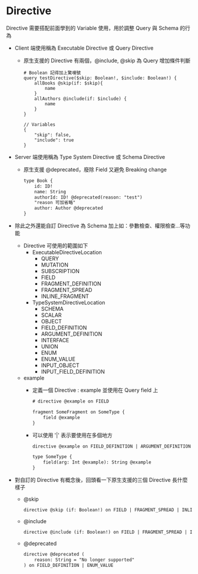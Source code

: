 # Directive

Directive 需要搭配前面學到的 Variable 使用，用於調整 Query 與 Schema 的行為

- Client 端使用稱為 Executable Directive 或 Query Directive
    -  原生支援的 Directive 有兩個，@include, @skip 為 Query 增加條件判斷

        ```
        # Boolean 記得加上驚嘆號
        query testDirective($skip: Boolean!, $include: Boolean!) {
            allBooks @skip(if: $skip){
                name
            }
            allAuthors @include(if: $include) {
                name
            }
        }
        ```

        ```
        // Variables
        {
            "skip": false,
            "include": true
        }
        ```

- Server 端使用稱為 Type System Directive 或 Schema Directive
    - 原生支援 @deprecated，廢除 Field 又避免 Breaking change

        ```txt
        type Book {
            id: ID!
            name: String
            authorId: ID! @deprecated(reason: "test")
            "reason 可加省略"
            author: Author @deprecated
        }
        ```

- 除此之外還能自訂 Directive 為 Schema 加上如：參數檢查、權限檢查...等功能
    - Directive 可使用的範圍如下
        - ExecutableDirectiveLocation
            - QUERY
            - MUTATION
            - SUBSCRIPTION
            - FIELD
            - FRAGMENT_DEFINITION
            - FRAGMENT_SPREAD
            - INLINE_FRAGMENT
        - TypeSystemDirectiveLocation
            - SCHEMA
            - SCALAR
            - OBJECT
            - FIELD_DEFINITION
            - ARGUMENT_DEFINITION
            - INTERFACE
            - UNION
            - ENUM
            - ENUM_VALUE
            - INPUT_OBJECT
            - INPUT_FIELD_DEFINITION
    - example
        - 定義一個 Directive : example 並使用在 Query field 上

            ```txt
            # directive @example on FIELD

            fragment SomeFragment on SomeType {
                field @example
            }
            ```

        - 可以使用 '|' 表示要使用在多個地方

            ```txt
            directive @example on FIELD_DEFINITION | ARGUMENT_DEFINITION

            type SomeType {
                field(arg: Int @example): String @example
            }
            ```

- 對自訂的 Directive 有概念後，回頭看一下原生支援的三個 Directive 長什麼樣子
    - @skip

        ```txt
        directive @skip (if: Boolean!) on FIELD | FRAGMENT_SPREAD | INLINE_FRAGMENT
        ```

    - @include

        ```txt
        directive @include (if: Boolean!) on FIELD | FRAGMENT_SPREAD | INLINE_FRAGMENT
        ```

    - @deprecated

        ```txt
        directive @deprecated (
            reason: String = "No longer supported"
        ) on FIELD_DEFINITION | ENUM_VALUE
        ```
